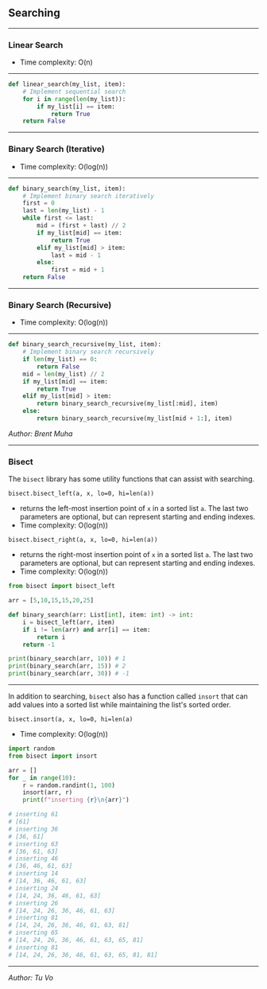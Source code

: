 ## Searching

---

### Linear Search

- Time complexity: O(n)

---

```python
def linear_search(my_list, item):
    # Implement sequential search
    for i in range(len(my_list)):
        if my_list[i] == item:
            return True
    return False
```

---

### Binary Search (Iterative)

- Time complexity: O(log(n))

---

```python
def binary_search(my_list, item):
    # Implement binary search iteratively
    first = 0
    last = len(my_list) - 1
    while first <= last:
        mid = (first + last) // 2
        if my_list[mid] == item:
            return True
        elif my_list[mid] > item:
            last = mid - 1
        else:
            first = mid + 1
    return False
```

---

### Binary Search (Recursive)

- Time complexity: O(log(n))

---

```python
def binary_search_recursive(my_list, item):
    # Implement binary search recursively
    if len(my_list) == 0:
        return False
    mid = len(my_list) // 2
    if my_list[mid] == item:
        return True
    elif my_list[mid] > item:
        return binary_search_recursive(my_list[:mid], item)
    else:
        return binary_search_recursive(my_list[mid + 1:], item)
```

_Author: Brent Muha_

---

### Bisect

The `bisect` library has some utility functions that can assist with searching.

`bisect.bisect_left(a, x, lo=0, hi=len(a))`

- returns the left-most insertion point of `x` in a sorted list `a`. The last two parameters are optional, but can represent starting and ending indexes.
- Time complexity: O(log(n))

`bisect.bisect_right(a, x, lo=0, hi=len(a))`

- returns the right-most insertion point of `x` in a sorted list `a`. The last two parameters are optional, but can represent starting and ending indexes.
- Time complexity: O(log(n))

```python
from bisect import bisect_left

arr = [5,10,15,15,20,25]

def binary_search(arr: List[int], item: int) -> int:
    i = bisect_left(arr, item)
    if i != len(arr) and arr[i] == item:
        return i
    return -1

print(binary_search(arr, 10)) # 1
print(binary_search(arr, 15)) # 2
print(binary_search(arr, 30)) # -1
```

---

In addition to searching, `bisect` also has a function called `insort` that can add values into a sorted list while maintaining the list's sorted order.

`bisect.insort(a, x, lo=0, hi=len(a)`

- Time complexity: O(log(n))

```python
import random
from bisect import insort

arr = []
for _ in range(10):
    r = random.randint(1, 100)
    insort(arr, r)
    print(f"inserting {r}\n{arr}")

# inserting 61
# [61]
# inserting 36
# [36, 61]
# inserting 63
# [36, 61, 63]
# inserting 46
# [36, 46, 61, 63]
# inserting 14
# [14, 36, 46, 61, 63]
# inserting 24
# [14, 24, 36, 46, 61, 63]
# inserting 26
# [14, 24, 26, 36, 46, 61, 63]
# inserting 81
# [14, 24, 26, 36, 46, 61, 63, 81]
# inserting 65
# [14, 24, 26, 36, 46, 61, 63, 65, 81]
# inserting 81
# [14, 24, 26, 36, 46, 61, 63, 65, 81, 81]
```

---

_Author: Tu Vo_
